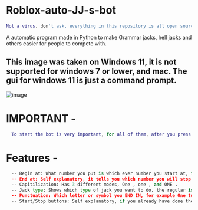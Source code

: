 # Roblox-auto-JJ-s-bot
```lua
Not a virus, don't ask, everything in this repository is all open sourced, and can be stolen.
```
A automatic program made in Python to make Grammar jacks, hell jacks and others easier for people to compete with.
## This image was taken on Windows 11, it is not supported for windows 7 or lower, and mac. The gui for windows 11 is just a command prompt.
![image](https://github.com/shezan78/Roblox-auto-JJ-s-bot/assets/97002070/4b67e8b3-c22d-420b-a2eb-2ef1f5970331)
# IMPORTANT -
```lua
  To start the bot is very important, for all of them, after you press start, you will have to go to roblox and press space and then enter and it automatically starts, but you have to keep repeating those 2 keys. For Cheer jacks, you just have to press enter for it to work.
```

# Features -
```python
  -- Begin at: What number you put is which ever number you start at, for example if you stop because of something, put the last number you've said
  -- End at: Self explanatory, it tells you which number you will stop at (Customizable)
  -- Capitilization: Has 3 different modes, One , one , and ONE .
  -- Jack type: Shows which type of jack you want to do, the regular is GJ'S and JJ'S, but you can also do CJ'S DJ'S and HJ'S
  -- Punctuation: Which letter or symbol you END IN, for example One turns into One. Or one/ or One!
  -- Start/Stop buttons: Self explanatory, if you already have done the amount of jacks inputted in End at: it will automatically be stopped, start just starts the bot.
```
